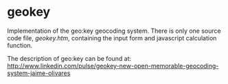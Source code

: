 # geokey
Implementation of the geo:key geocoding system.
There is only one source code file, *geokey.htm*, containing the input form and javascript calculation function.

The description of geo:key can be found at: http://www.linkedin.com/pulse/geokey-new-open-memorable-geocoding-system-jaime-olivares
